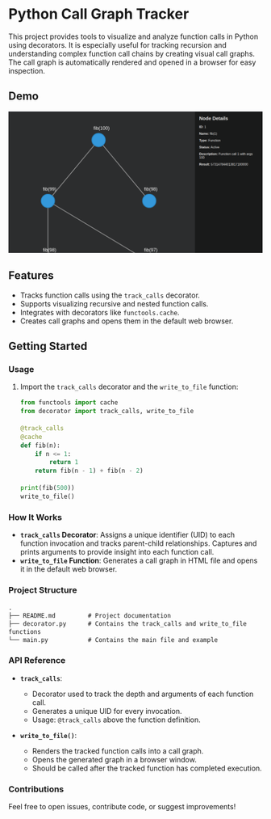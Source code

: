 # Python Call Graph Tracker

This project provides tools to visualize and analyze function calls in Python using decorators. It is especially useful for tracking recursion and understanding complex function call chains by creating visual call graphs. The call graph is automatically rendered and opened in a browser for easy inspection.

## Demo 
![Call graph](./assets/screenshots/call_graph.png)

## Features
- Tracks function calls using the `track_calls` decorator.
- Supports visualizing recursive and nested function calls.
- Integrates with decorators like `functools.cache`.
- Creates call graphs and opens them in the default web browser.

## Getting Started


### Usage
1. Import the `track_calls` decorator and the `write_to_file` function:
   ```python
   from functools import cache
   from decorator import track_calls, write_to_file

   @track_calls
   @cache
   def fib(n):
       if n <= 1:
           return 1
       return fib(n - 1) + fib(n - 2)

   print(fib(500))
   write_to_file()
   ```

### How It Works
- **`track_calls` Decorator**: Assigns a unique identifier (UID) to each function invocation and tracks parent-child relationships. Captures and prints arguments to provide insight into each function call.
- **`write_to_file` Function**: Generates a call graph in HTML file and opens it in the default web browser.

### Project Structure
```
.
├── README.md         # Project documentation
├── decorator.py      # Contains the track_calls and write_to_file functions
└── main.py           # Contains the main file and example
```

### API Reference
- **`track_calls`**:
  - Decorator used to track the depth and arguments of each function call.
  - Generates a unique UID for every invocation.
  - Usage: `@track_calls` above the function definition.

- **`write_to_file()`**:
  - Renders the tracked function calls into a call graph. 
  - Opens the generated graph in a browser window.
  - Should be called after the tracked function has completed execution.

### Contributions
Feel free to open issues, contribute code, or suggest improvements!
